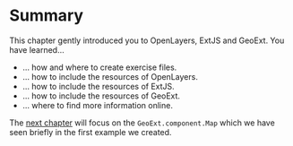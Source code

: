 # Summary

This chapter gently introduced you to OpenLayers, ExtJS and GeoExt. You have learned…

* … how and where to create exercise files.
* … how to include the resources of OpenLayers.
* … how to include the resources of ExtJS.
* … how to include the resources of GeoExt.
* … where to find more information online.

The [next chapter](../map-component/intro.md) will focus on the `GeoExt.component.Map` which we have seen briefly in the first example we created.
